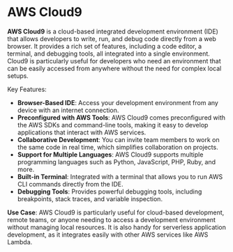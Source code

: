 # AWS Cloud9

**AWS Cloud9** is a cloud-based integrated development environment (IDE) that allows developers to write, run, and debug code directly from a web browser. It provides a rich set of features, including a code editor, a terminal, and debugging tools, all integrated into a single environment. Cloud9 is particularly useful for developers who need an environment that can be easily accessed from anywhere without the need for complex local setups.

Key Features:

- **Browser-Based IDE**: Access your development environment from any device with an internet connection.
- **Preconfigured with AWS Tools**: AWS Cloud9 comes preconfigured with the AWS SDKs and command-line tools, making it easy to develop applications that interact with AWS services.
- **Collaborative Development**: You can invite team members to work on the same code in real time, which simplifies collaboration on projects.
- **Support for Multiple Languages**: AWS Cloud9 supports multiple programming languages such as Python, JavaScript, PHP, Ruby, and more.
- **Built-in Terminal**: Integrated with a terminal that allows you to run AWS CLI commands directly from the IDE.
- **Debugging Tools**: Provides powerful debugging tools, including breakpoints, stack traces, and variable inspection.

**Use Case**:
AWS Cloud9 is particularly useful for cloud-based development, remote teams, or anyone needing to access a development environment without managing local resources. It is also handy for serverless application development, as it integrates easily with other AWS services like AWS Lambda.

